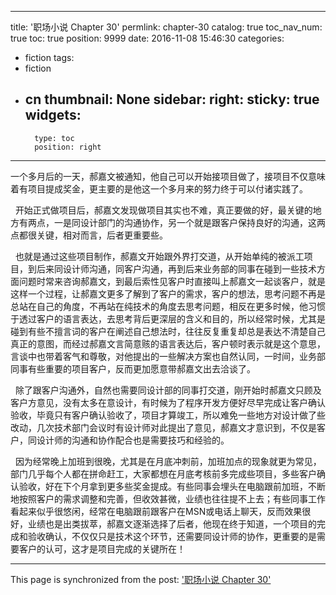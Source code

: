 
---
title: '职场小说 Chapter 30'
permlink: chapter-30
catalog: true
toc_nav_num: true
toc: true
position: 9999
date: 2016-11-08 15:46:30
categories:
- fiction
tags:
- fiction
- cn
thumbnail: None
sidebar:
    right:
        sticky: true
widgets:
    -
        type: toc
        position: right
---


<html>
<p>一个多月后的一天，郝嘉文被通知，他自己可以开始接项目做了，接项目不仅意味着有项目提成奖金，更主要的是他这一个多月来的努力终于可以付诸实践了。</p>
<p>&nbsp;&nbsp;开始正式做项目后，郝嘉文发现做项目其实也不难，真正要做的好，最关键的地方有两点，一是同设计部门的沟通协作，另一个就是跟客户保持良好的沟通，这两点都很关键，相对而言，后者更重要些。</p>
<p>&nbsp;&nbsp;也就是通过这些项目制作，郝嘉文开始跟外界打交道，从开始单纯的被派工项目，到后来同设计师沟通，同客户沟通，再到后来业务部的同事在碰到一些技术方面问题时常来咨询郝嘉文，到最后索性见客户时直接叫上郝嘉文一起谈客户，就是这样一个过程，让郝嘉文更多了解到了客户的需求，客户的想法，思考问题不再是总站在自己的角度，不再站在纯技术的角度去思考问题，相反在更多时候，他习惯于透过客户的语言表达，去思考背后更深层的含义和目的，所以经常时候，尤其是碰到有些不擅言词的客户在阐述自己想法时，往往反复重复却总是表达不清楚自己真正的意图，而经过郝嘉文言简意赅的语言表达后，客户顿时表示就是这个意思，言谈中也带着客气和尊敬，对他提出的一些解决方案也自然认同，一时间，业务部同事有些重要的项目客户，反而更加愿意带郝嘉文出去洽谈了。</p>
<p>&nbsp;&nbsp;除了跟客户沟通外，自然也需要同设计部的同事打交道，刚开始时郝嘉文只顾及客户方意见，没有太多在意设计，有时候为了程序开发方便好尽早完成让客户确认验收，毕竟只有客户确认验收了，项目才算竣工，所以难免一些地方对设计做了些改动，几次技术部门会议时有设计师对此提出了意见，郝嘉文才意识到，不仅是客户，同设计师的沟通和协作配合也是需要技巧和经验的。</p>
<p>&nbsp;&nbsp;因为经常晚上加班到很晚，尤其是在月底冲刺前，加班加点的现象就更为常见，部门几乎每个人都在拼命赶工，大家都想在月底考核前多完成些项目，多些客户确认验收，好在下个月拿到更多些奖金提成。有些同事会埋头在电脑跟前加班，不断地按照客户的需求调整和完善，但收效甚微，业绩也往往提不上去；有些同事工作看起来似乎很悠闲，经常在电脑跟前跟客户在MSN或电话上聊天，反而效果很好，业绩也是出类拔萃，郝嘉文逐渐选择了后者，他现在终于知道，一个项目的完成和验收确认，不仅仅只是技术这个环节，还需要同设计师的协作，更重要的是需要客户的认可，这才是项目完成的关键所在！</p>
</html>

- - -

This page is synchronized from the post: ['职场小说 Chapter 30'](https://steemit.com/@rivalhw/chapter-30)
